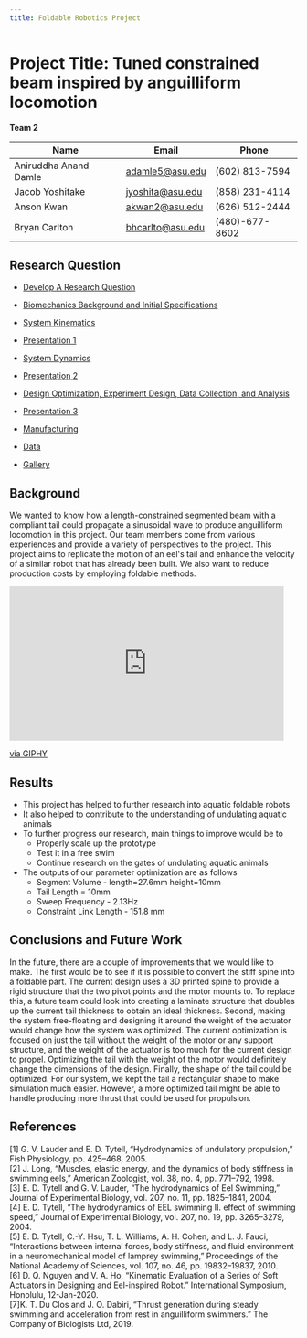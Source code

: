 ```yaml
---
title: Foldable Robotics Project
---
```


# Project Title: Tuned constrained beam inspired by anguilliform locomotion

**Team 2**

|   Name                  |   Email             |   Phone         |
| ------------            | ---------            | ---------       |
| Aniruddha Anand Damle   | adamle5@asu.edu      | (602) 813-7594  |
| Jacob Yoshitake         | jyoshita@asu.edu     | (858) 231-4114  |
| Anson Kwan              | akwan2@asu.edu       | (626) 512-2444  |
| Bryan Carlton           | bhcarlto@asu.edu     | (480)-677-8602  |

## Research Question 

* [Develop A Research Question](/04_Software/05_Markdown/Develop_A_Research_Question.md)

* [Biomechanics Background and Initial Specifications](/04_Software/05_Markdown//Biomechanics_Background_and_Initial_Specifications.md)

* [System Kinematics](/04_Software/05_Markdown/SystemKinematics.md)

* [Presentation 1](/04_Software/05_Markdown/Presentation_1.md)

* [System Dynamics](/04_Software/05_Markdown/SystemDynamics.md)

* [Presentation 2](/04_Software/05_Markdown/Presentation_2.md)

* [Design Optimization, Experiment Design, Data Collection, and Analysis](/04_Software/05_Markdown/Design_Optimization_Experiment_Design_Data_Collection_and_Analysis.md)

* [Presentation 3](/04_Software/05_Markdown/Presentation_3.md)

* [Manufacturing](/04_Software/05_Markdown/Manufacturing.md)

* [Data](/04_Software/05_Markdown/Data.md)

* [Gallery](/04_Software/05_Markdown/Gallery.md)

## Background
We wanted to know how a length-constrained segmented beam with a compliant tail could propagate a sinusoidal wave to produce anguilliform locomotion in this project. Our team members come from various experiences and provide a variety of perspectives to the project. This project aims to replicate the motion of an eel's tail and enhance the velocity of a similar robot that has already been built. We also want to reduce production costs by employing foldable methods.

<iframe src="https://giphy.com/embed/f9Ba9odhFwq60wB9bR" width="480" height="270" frameBorder="0" class="giphy-embed" allowFullScreen></iframe><p><a href="https://giphy.com/gifs/OceanaOrg-ribbon-eel-f9Ba9odhFwq60wB9bR">via GIPHY</a></p>

## Results
 - This project has helped  to further research into aquatic foldable robots
 - It also helped to contribute to the understanding of undulating aquatic animals
 - To further progress our research, main things to improve would be to
   - Properly scale up the prototype
   - Test it in a free swim
   - Continue research on the gates of undulating aquatic animals
 - The outputs of our parameter optimization are as follows
   - Segment Volume - length=27.6mm height=10mm
   - Tail Length = 10mm
   - Sweep Frequency - 2.13Hz 
   - Constraint Link Length - 151.8 mm
  


## Conclusions and Future Work
In the future, there are a couple of improvements that we would like to make.  The first would be to see if it is possible to convert the stiff spine into a foldable part.  The current design uses a 3D printed spine to provide a rigid structure that the two pivot points and the motor mounts to.  To replace this, a future team could look into creating a laminate structure that doubles up the current tail thickness to obtain an ideal thickness.  Second, making the system free-floating and designing it around the weight of the actuator would change how the system was optimized.  The current optimization is focused on just the tail without the weight of the motor or any support structure, and the weight of the actuator is too much for the current design to propel.  Optimizing the tail with the weight of the motor would definitely change the dimensions of the design.  Finally, the shape of the tail could be optimized.  For our system, we kept the tail a rectangular shape to make simulation much easier.  However, a more optimized tail might be able to handle producing more thrust that could be used for propulsion.

## References
[1] G. V. Lauder and E. D. Tytell, “Hydrodynamics of undulatory propulsion,” Fish Physiology, pp. 425–468, 2005.<br>
[2] J. Long, “Muscles, elastic energy, and the dynamics of body stiffness in swimming eels,” American Zoologist, vol. 38, no. 4, pp. 771–792, 1998. <br>
[3] E. D. Tytell and G. V. Lauder, “The hydrodynamics of Eel Swimming,” Journal of Experimental Biology, vol. 207, no. 11, pp. 1825–1841, 2004. <br>
[4] E. D. Tytell, “The hydrodynamics of EEL swimming II. effect of swimming speed,” Journal of Experimental Biology, vol. 207, no. 19, pp. 3265–3279, 2004.<br> 
[5] E. D. Tytell, C.-Y. Hsu, T. L. Williams, A. H. Cohen, and L. J. Fauci, “Interactions between internal forces, body stiffness, and fluid environment in a neuromechanical model of lamprey swimming,” Proceedings of the National Academy of Sciences, vol. 107, no. 46, pp. 19832–19837, 2010. <br>
[6] D. Q. Nguyen and V. A. Ho, “Kinematic Evaluation of a Series of Soft Actuators in Designing and Eel-inspired Robot.” International Symposium, Honolulu, 12-Jan-2020.<br>
[7]K. T. Du Clos and J. O. Dabiri, “Thrust generation during steady swimming and acceleration from rest in anguilliform swimmers.” The Company of Biologists Ltd, 2019. 

